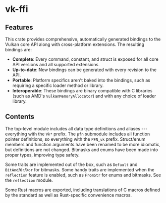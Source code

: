 # vk-ffi

## Features

This crate provides comprehensive, automatically generated bindings to
the Vulkan core API along with cross-platform extensions. The resulting
bindings are:

* **Complete**: Every command, constant, and struct is exposed for all
  core API versions and all supported extensions.
* **Up-to-date**: New bindings can be generated with every revision to
  the API.
* **Portable**: Platform specifics aren't baked into the bindings, such
  as requiring a specific loader method or library.
* **Interoperable**: These bindings are binary compatible with C
  libraries (such as AMD's `VulkanMemoryAllocator`) and with any choice
  of loader library.

## Contents

The top-level module includes all data type definitions and aliases ---
everything with the `Vk*` prefix. The `pfn` submodule includes all
function pointer definitions, so everything with the `PFN_vk` prefix.
Struct/enum members and function arguments have been renamed to be more
idiomatic, but definitions are not changed. Bitmasks and enums have been
made into proper types, improving type safety.

Some traits are implemented out of the box, such as `Default` and
`BitAnd`/`Or`/`Xor` for bitmasks. Some handy traits are implemented when
the `reflection` feature is enabled, such as `FromStr` for enums and
bitmasks. See the `reflection` module.

Some Rust macros are exported, including translations of C macros
defined by the standard as well as Rust-specific convenience macros.

